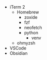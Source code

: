 - iTerm 2
	- Homebrew
		- zoxide
		- fzf
		- neofetch
		- python
			- venv
	- ohmyzsh
- VSCode
- Obsidian
